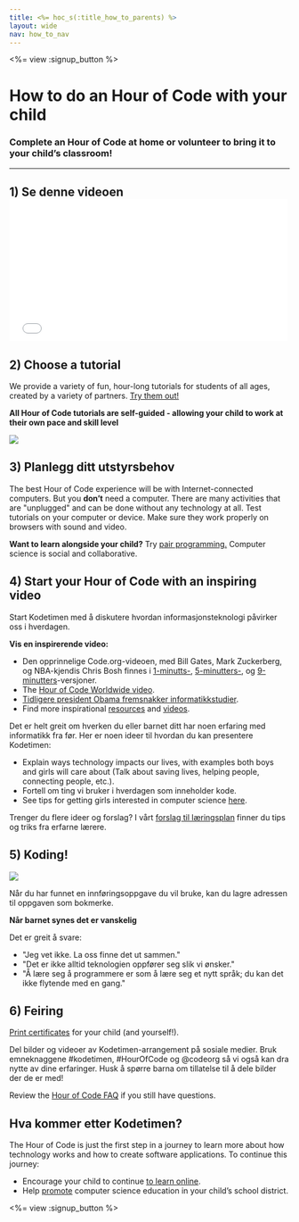 ```yaml
---
title: <%= hoc_s(:title_how_to_parents) %>
layout: wide
nav: how_to_nav
---
```

<%= view :signup_button %>

# How to do an Hour of Code with your child

### Complete an Hour of Code at home or volunteer to bring it to your child’s classroom!

---

## 1) Se denne videoen <iframe width="500" height="255" src="//www.youtube.com/embed/SrnvvWDm73k" frameborder="0" allowfullscreen mark="crwd-mark"></iframe> 

## 2) Choose a tutorial

We provide a variety of fun, hour-long tutorials for students of all ages, created by a variety of partners. [Try them out!](<%= resolve_url('/learn') %>)

**All Hour of Code tutorials are self-guided - allowing your child to work at their own pace and skill level**

[![](/images/fit-700/tutorials.png)](<%= resolve_url('/learn') %>)

## 3) Planlegg ditt utstyrsbehov

The best Hour of Code experience will be with Internet-connected computers. But you **don’t** need a computer. There are many activities that are "unplugged" and can be done without any technology at all. Test tutorials on your computer or device. Make sure they work properly on browsers with sound and video.

**Want to learn alongside your child?** Try [pair programming.](http://www.ncwit.org/resources/pair-programming-box-power-collaborative-learning) Computer science is social and collaborative.

## 4) Start your Hour of Code with an inspiring video

Start Kodetimen med å diskutere hvordan informasjonsteknologi påvirker oss i hverdagen.

**Vis en inspirerende video:**

- Den opprinnelige Code.org-videoen, med Bill Gates, Mark Zuckerberg, og NBA-kjendis Chris Bosh finnes i [1-minutts-](https://www.youtube.com/watch?v=qYZF6oIZtfc), [5-minutters-](https://www.youtube.com/watch?v=nKIu9yen5nc), og [9-minutters](https://www.youtube.com/watch?v=dU1xS07N-FA)-versjoner.
- The [Hour of Code Worldwide video](https://www.youtube.com/watch?v=KsOIlDT145A).
- [Tidligere president Obama fremsnakker informatikkstudier](https://www.youtube.com/watch?v=6XvmhE1J9PY).
- Find more inspirational [resources](<%= codeorg_url('/inspire') %>) and [videos](https://www.youtube.com/playlist?list=PLzdnOPI1iJNfpD8i4Sx7U0y2MccnrNZuP).

Det er helt greit om hverken du eller barnet ditt har noen erfaring med informatikk fra før. Her er noen ideer til hvordan du kan presentere Kodetimen:

- Explain ways technology impacts our lives, with examples both boys and girls will care about (Talk about saving lives, helping people, connecting people, etc.).
- Fortell om ting vi bruker i hverdagen som inneholder kode.
- See tips for getting girls interested in computer science [here](<%= codeorg_url('/girls') %>).

Trenger du flere ideer og forslag? I vårt [forslag til læringsplan](/files/AfterschoolEducatorLessonPlanOutline.docx) finner du tips og triks fra erfarne lærere.

## 5) Koding!

<img src="/images/fit-700/tutorial-short-link.png" />

Når du har funnet en innføringsoppgave du vil bruke, kan du lagre adressen til oppgaven som bokmerke.

**Når barnet synes det er vanskelig**

Det er greit å svare:

- "Jeg vet ikke. La oss finne det ut sammen."
- "Det er ikke alltid teknologien oppfører seg slik vi ønsker."
- "Å lære seg å programmere er som å lære seg et nytt språk; du kan det ikke flytende med en gang."

## 6) Feiring

[Print certificates](<%= codeorg_url('/certificates') %>) for your child (and yourself!).

Del bilder og videoer av Kodetimen-arrangement på sosiale medier. Bruk emneknaggene #kodetimen, #HourOfCode og @codeorg så vi også kan dra nytte av dine erfaringer. Husk å spørre barna om tillatelse til å dele bilder der de er med!

Review the [Hour of Code FAQ](https://support.code.org/hc/en-us/categories/200147083-Hour-of-Code) if you still have questions.

## Hva kommer etter Kodetimen?

The Hour of Code is just the first step in a journey to learn more about how technology works and how to create software applications. To continue this journey:

- Encourage your child to continue [to learn online](<%= codeorg_url('/learn/beyond') %>).
- Help [promote](<%= resolve_url('/promote') %>) computer science education in your child’s school district.

<%= view :signup_button %>